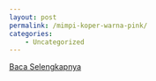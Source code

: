 ```yaml
---
layout: post
permalink: /mimpi-koper-warna-pink/
categories:
    - Uncategorized
---
```


[Baca Selengkapnya](/04)